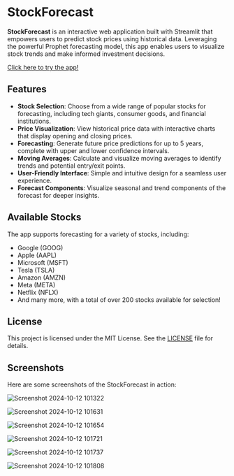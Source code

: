 # StockForecast

**StockForecast** is an interactive web application built with Streamlit that empowers users to predict stock prices using historical data. Leveraging the powerful Prophet forecasting model, this app enables users to visualize stock trends and make informed investment decisions.

<a href="https://stockforecast-dcob83rdympg7ctqb8ytxh.streamlit.app/" target="_blank">Click here to try the app!</a>

## Features

- **Stock Selection**: Choose from a wide range of popular stocks for forecasting, including tech giants, consumer goods, and financial institutions.
- **Price Visualization**: View historical price data with interactive charts that display opening and closing prices.
- **Forecasting**: Generate future price predictions for up to 5 years, complete with upper and lower confidence intervals.
- **Moving Averages**: Calculate and visualize moving averages to identify trends and potential entry/exit points.
- **User-Friendly Interface**: Simple and intuitive design for a seamless user experience.
- **Forecast Components**: Visualize seasonal and trend components of the forecast for deeper insights.

## Available Stocks

The app supports forecasting for a variety of stocks, including:

- Google (GOOG)
- Apple (AAPL)
- Microsoft (MSFT)
- Tesla (TSLA)
- Amazon (AMZN)
- Meta (META)
- Netflix (NFLX)
- And many more, with a total of over 200 stocks available for selection!

## License

This project is licensed under the MIT License. See the [LICENSE](LICENSE) file for details.

## Screenshots

Here are some screenshots of the StockForecast in action:

![Screenshot 2024-10-12 101322](https://github.com/user-attachments/assets/beca83ad-d592-481c-832e-129d0d6a590b)

![Screenshot 2024-10-12 101631](https://github.com/user-attachments/assets/6e633603-5e95-4220-aede-aaeea247d717)

![Screenshot 2024-10-12 101654](https://github.com/user-attachments/assets/2b9bb36f-af19-4d5f-9ee7-04a7797965c2)

![Screenshot 2024-10-12 101721](https://github.com/user-attachments/assets/a001318e-6dcc-4807-a980-284d3b7e0b5c)

![Screenshot 2024-10-12 101737](https://github.com/user-attachments/assets/91e2c5f4-ecb9-4a9e-91cc-39a81fd04fce)

![Screenshot 2024-10-12 101808](https://github.com/user-attachments/assets/e7131ee7-1a52-488f-8948-e57d33b35768)
